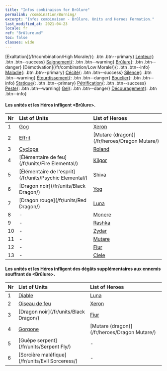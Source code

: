 ```yaml
---
title: "Infos combinaison for Brûlure"
permalink: /combination/Burning/
excerpt: "Infos combinaison - Brûlure. Units and Heroes Formation."
last_modified_at: 2021-04-23
locale: fr
ref: "Brûlure.md"
toc: false
classes: wide
---
```


  [Exaltation](/fr/combination/High Morale/){: .btn .btn--primary} [Lenteur](/fr/combination/Slow/){: .btn .btn--success} [Saignement](/fr/combination/Bleeding/){: .btn .btn--warning} [Brûlure](/fr/combination/Burning/){: .btn .btn--danger} [Démotivation](/fr/combination/Low Morale/){: .btn .btn--info} [Maladie](/fr/combination/Disease/){: .btn .btn--primary} [Cécité](/fr/combination/Blind/){: .btn .btn--success} [Silence](/fr/combination/Silence/){: .btn .btn--warning} [Étourdissement](/fr/combination/Stun/){: .btn .btn--danger} [Bouclier](/fr/combination/Shield/){: .btn .btn--info} [Statique](/fr/combination/Static/){: .btn .btn--primary} [Pétrification](/fr/combination/Petrify/){: .btn .btn--success} [Peste](/fr/combination/Plague/){: .btn .btn--warning} [Gel](/fr/combination/Freeze/){: .btn .btn--danger} [Découragement](/fr/combination/Deterrence/){: .btn .btn--info} 


#### Les unités et les Héros infligent <Brûlure>.

  | Nr |  List of Units  | List of Heroes | 
  |:---|:----------------|:---------------| 
  | 1 | [Gog](/fr/units/Gog/) | [Xeron](/fr/heroes/Xeron/) |
  | 2 | [Effrit](/fr/units/Efreeti/) | [Mutare (dragon)](/fr/heroes/Dragon Mutare/) |
  | 3 | [Cyclope](/fr/units/Cyclops/) | [Roland](/fr/heroes/Roland/) |
  | 4 | [Élémentaire de feu](/fr/units/Fire Elemental/) | [Kilgor](/fr/heroes/Kilgor/) |
  | 5 | [Élémentaire de l'esprit](/fr/units/Psychic Elemental/) | [Shiva](/fr/heroes/Shiva/) |
  | 6 | [Dragon noir](/fr/units/Black Dragon/) | [Yog](/fr/heroes/Yog/) |
  | 7 | [Dragon rouge](/fr/units/Red Dragon/) | [Luna](/fr/heroes/Luna/) |
  | 8 | - | [Monere](/fr/heroes/Monere/) |
  | 9 | - | [Rashka](/fr/heroes/Rashka/) |
  | 10 | - | [Zydar](/fr/heroes/Zydar/) |
  | 11 | - | [Mutare](/fr/heroes/Mutare/) |
  | 12 | - | [Fiur](/fr/heroes/Fiur/) |
  | 13 | - | [Ciele](/fr/heroes/Ciele/) |


#### Les unités et les Héros infligent des dégâts supplémentaires aux ennemis souffrant de <Brûlure>.

  | Nr |  List of Units  | List of Heroes | 
  |:---|:----------------|:---------------| 
  | 1 | [Diable](/fr/units/Devil/) | [Luna](/fr/heroes/Luna/) |
  | 2 | [Oiseau de feu](/fr/units/Firebird/) | [Xeron](/fr/heroes/Xeron/) |
  | 3 | [Dragon noir](/fr/units/Black Dragon/) | [Fiur](/fr/heroes/Fiur/) |
  | 4 | [Gorgone](/fr/units/Gorgon/) | [Mutare (dragon)](/fr/heroes/Dragon Mutare/) |
  | 5 | [Guêpe serpent](/fr/units/Serpent Fly/) | - |
  | 6 | [Sorcière maléfique](/fr/units/Evil Sorceress/) | - |

